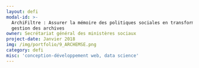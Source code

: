 ```yaml
---
layout: defi
modal-id: >-
  ArchiFiltre : Assurer la mémoire des politiques sociales en transformant la
  gestion des archives
owner: Secrétariat général des ministères sociaux
project-date: Janvier 2018
img: /img/portfolio/9_ARCHEMSE.png
category: defi
misc: 'conception-développement web, data science'
---
```


